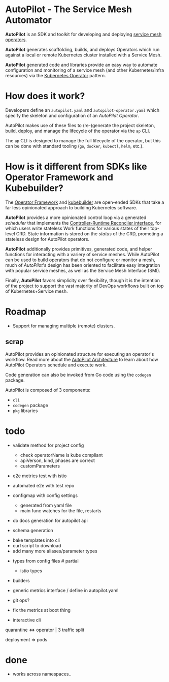 # AutoPilot - The Service Mesh Automator

**AutoPilot** is an SDK and toolkit for developing and deploying [service mesh operators](). 

**AutoPilot** generates scaffolding, builds, and deploys Operators which run against a local or remote Kubernetes cluster installed with a Service Mesh. 

**AutoPilot** generated code and libraries provide an easy way to automate configuration and monitoring of a service mesh (and other Kubernetes/infra resources) via the [Kubernetes Operator](https://kubernetes.io/docs/concepts/extend-kubernetes/operator/) pattern.

# How does it work?

Developers define an `autopilot.yaml` and `autopilot-operator.yaml` which specify the skeleton and configuration of an *AutoPilot Operator*.

AutoPilot makes use of these files to (re-)generate the project skeleton, build, deploy, and manage the lifecycle of the operator via the `ap` CLI.

The `ap` CLI is designed to manage the full lifecycle of the operator, but this can be done with standard tooling (`go`, `docker`, `kubectl`, `helm`, etc.). 

# How is it different from SDKs like Operator Framework and Kubebuilder?

The [Operator Framework](https://github.com/operator-framework) and [kubebuilder](https://github.com/kubernetes-sigs/kubebuilder) are open-ended SDKs that take a far less opinionated approach to building Kubernetes software.

**AutoPilot** provides a more opinionated control loop via a generated *scheduler* that implements the [Controller-Runtime Reconciler interface](https://github.com/kubernetes-sigs/controller-runtime/blob/master/pkg/reconcile/reconcile.go#L80), for which users write stateless Work functions for various states of their top-level CRD. State information is stored
 on the *status* of the CRD, promoting a stateless design for AutoPilot operators.
 
**AutoPilot** additionally provides primitives, generated code, and helper functions for interacting with a variery of service meshes. While AutoPilot can be used to build operators that do not configure or monitor a mesh, much of *AutoPilot*'s design has been oriented to facilitate easy integration with popular service meshes, as well as the Service Mesh Interface (SMI).

Finally, **AutoPilot** favors simplicity over flexibility, though it is the intention of the project to support the vast majority of DevOps workflows built on top of Kubernetes+Service mesh.

# Roadmap
- Support for managing multiple (remote) clusters.

## scrap

AutoPilot provides an opinionated structure 
for executing an operator's 
workflow. Read more about the 
[AutoPilot Architecture]() to learn about 
how AutoPilot Operators schedule and execute work.

Code generation can also be invoked from Go code using the `codegen` package. 

AutoPilot is composed of 3 components:
- `cli`
- `codegen` package
- `pkg` libraries



# todo

- validate method for project config
    - check operatorName is kube compliant
    - apiVerson, kind, phases are correct
    - customParameters

- e2e metrics test with istio
- automated e2e with test repo

- configmap with config settings
    - generated from yaml file
    - main func watches for the file, restarts 

- do docs generation for autopilot api
- schema generation


* bake templates into cli
* curl script to download
* add many more aliases/parameter types

- types from config files # partial
    - istio types

- builders

- generic metrics interface / define in autopilot.yaml

- git ops?

- fix the metrics at boot thing

- interactive cli


quarantine <=> operator
|
3 traffic split


deployment => pods


# done 
* works across namespaces..

